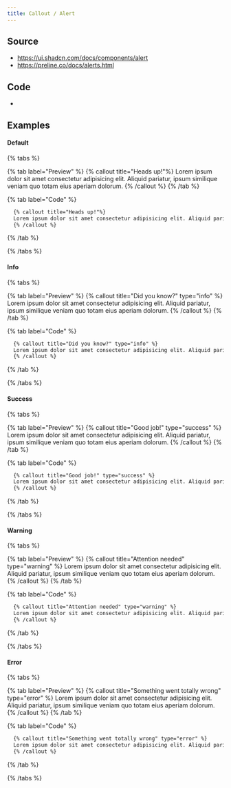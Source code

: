 ```yaml
---
title: Callout / Alert
---
```

## Source

* <https://ui.shadcn.com/docs/components/alert>
* <https://preline.co/docs/alerts.html>

## Code

*

## Examples

#### Default

{% tabs %}

{% tab label="Preview" %}
{% callout title="Heads up!"%}
Lorem ipsum dolor sit amet consectetur adipisicing elit. Aliquid pariatur, ipsum similique veniam quo totam eius aperiam dolorum.
{% /callout %}
{% /tab %}

{% tab label="Code" %}
```md
  {% callout title="Heads up!"%}
  Lorem ipsum dolor sit amet consectetur adipisicing elit. Aliquid pariatur, ipsum similique veniam quo totam eius aperiam dolorum.
  {% /callout %}
```
{% /tab %}

{% /tabs %}

#### Info

{% tabs %}

{% tab label="Preview" %}
{% callout title="Did you know?" type="info" %}
Lorem ipsum dolor sit amet consectetur adipisicing elit. Aliquid pariatur, ipsum similique veniam quo totam eius aperiam dolorum.
{% /callout %}
{% /tab %}

{% tab label="Code" %}
```md
  {% callout title="Did you know?" type="info" %}
  Lorem ipsum dolor sit amet consectetur adipisicing elit. Aliquid pariatur, ipsum similique veniam quo totam eius aperiam dolorum.
  {% /callout %}
```
{% /tab %}

{% /tabs %}

#### Success

{% tabs %}

{% tab label="Preview" %}
{% callout title="Good job!" type="success" %}
Lorem ipsum dolor sit amet consectetur adipisicing elit. Aliquid pariatur, ipsum similique veniam quo totam eius aperiam dolorum.
{% /callout %}
{% /tab %}

{% tab label="Code" %}
```md
  {% callout title="Good job!" type="success" %}
  Lorem ipsum dolor sit amet consectetur adipisicing elit. Aliquid pariatur, ipsum similique veniam quo totam eius aperiam dolorum.
  {% /callout %}
```
{% /tab %}

{% /tabs %}

#### Warning

{% tabs %}

{% tab label="Preview" %}
{% callout title="Attention needed" type="warning" %}
Lorem ipsum dolor sit amet consectetur adipisicing elit. Aliquid pariatur, ipsum similique veniam quo totam eius aperiam dolorum.
{% /callout %}
{% /tab %}

{% tab label="Code" %}
```md
  {% callout title="Attention needed" type="warning" %}
  Lorem ipsum dolor sit amet consectetur adipisicing elit. Aliquid pariatur, ipsum similique veniam quo totam eius aperiam dolorum.
  {% /callout %}
```
{% /tab %}

{% /tabs %}

#### Error

{% tabs %}

{% tab label="Preview" %}
{% callout title="Something went totally wrong" type="error" %}
Lorem ipsum dolor sit amet consectetur adipisicing elit. Aliquid pariatur, ipsum similique veniam quo totam eius aperiam dolorum.
{% /callout %}
{% /tab %}

{% tab label="Code" %}
```md
  {% callout title="Something went totally wrong" type="error" %}
  Lorem ipsum dolor sit amet consectetur adipisicing elit. Aliquid pariatur, ipsum similique veniam quo totam eius aperiam dolorum.
  {% /callout %}
```
{% /tab %}

{% /tabs %}